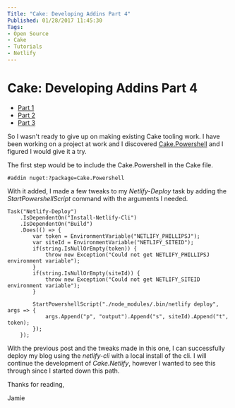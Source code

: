 ```yaml
---
Title: "Cake: Developing Addins Part 4"
Published: 01/28/2017 11:45:30
Tags: 
- Open Source
- Cake
- Tutorials
- Netlify
---
```

# Cake: Developing Addins Part 4

* [Part 1](http://www.phillipsj.net/posts/cake-developing-addins-part-1)
* [Part 2](http://www.phillipsj.net/posts/cake-developing-addins-part-2)
* [Part 3](http://www.phillipsj.net/posts/cake-developing-addins-part-3)

So I wasn't ready to give up on making existing Cake tooling work. I have been working on a project at work and I discovered [Cake.Powershell](https://github.com/SharpeRAD/Cake.Powershell) and I figured I would give it a try. 

The first step would be to include the Cake.Powershell in the Cake file.

```
#addin nuget:?package=Cake.Powershell
```

With it added, I made a few tweaks to my *Netlify-Deploy* task by adding the *StartPowershellScript* command with the arguments I needed.

```
Task("Netlify-Deploy")
    .IsDependentOn("Install-Netlify-Cli")
    .IsDependentOn("Build")
    .Does(() => {
        var token = EnvironmentVariable("NETLIFY_PHILLIPSJ");
        var siteId = EnvironmentVariable("NETLIFY_SITEID");
        if(string.IsNullOrEmpty(token)) {
            throw new Exception("Could not get NETLIFY_PHILLIPSJ environment variable");
        }
        if(string.IsNullOrEmpty(siteId)) {
            throw new Exception("Could not get NETLIFY_SITEID environment variable");
        }
        
        StartPowershellScript("./node_modules/.bin/netlify deploy", args => {
            args.Append("p", "output").Append("s", siteId).Append("t", token);
        });
    });
```

With the previous post and the tweaks made in this one, I can successfully deploy my blog using the *netlify-cli* with a local install of the cli.  I will continue the development of *Cake.Netlify*, however I wanted to see this through since I started down this path.

Thanks for reading,

Jamie